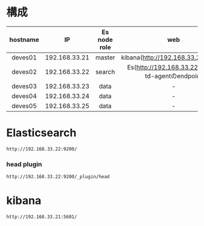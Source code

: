 # 構成

hostname | IP | Es node role | web
:-:|:-:|:-:|:-:
deves01 | 192.168.33.21 | master | kibana(http://192.168.33.21:5601/)  
deves02 | 192.168.33.22 | search | Es(http://192.168.33.22:9200/)<br>td-agentのendpoint
deves03 | 192.168.33.23 | data   | -
deves04 | 192.168.33.24 | data   | -
deves05 | 192.168.33.25 | data   | -

# Elasticsearch

```
http://192.168.33.22:9200/
```

### head plugin

```
http://192.168.33.22:9200/_plugin/head
```


# kibana

```
http://192.168.33.21:5601/
```

